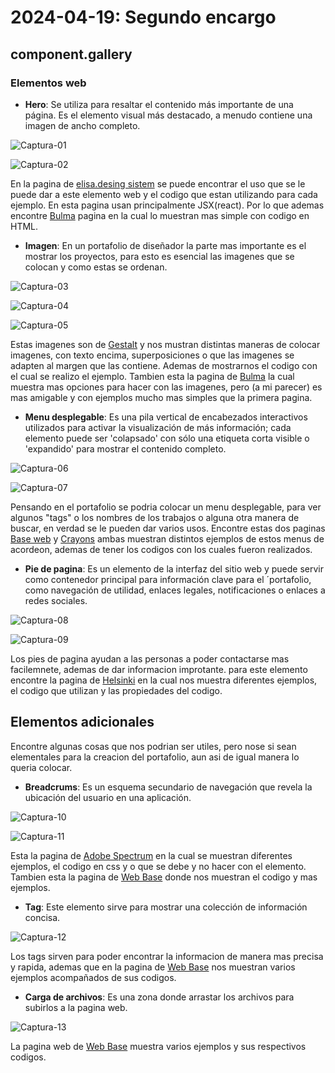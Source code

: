 # **2024-04-19: Segundo encargo**

## **component.gallery**

### Elementos web

- **Hero**: Se utiliza para resaltar el contenido más importante de una página. Es el elemento visual más destacado, a menudo contiene una imagen de ancho completo.

![Captura-01](Captura-01.PNG)

![Captura-02](Captura-02.PNG)

En la pagina de [elisa.desing sistem](https://design.elisa.fi/9b207b2c3/p/2044c3-hero/b/1519c7) se puede encontrar el uso que se le puede dar a este elemento web y el codigo que estan utilizando para cada ejemplo. En esta pagina usan principalmente JSX(react). Por lo que ademas encontre [Bulma](https://bulma.io/documentation/layout/hero/) pagina en la cual lo muestran mas simple con codigo en HTML.

- **Imagen**: En un portafolio de diseñador la parte mas importante es el mostrar los proyectos, para esto es esencial las imagenes que se colocan y como estas se ordenan.

![Captura-03](Captura-03.PNG)

![Captura-04](Captura-04.PNG)

![Captura-05](Captura-05.PNG)

Estas imagenes son de [Gestalt](https://gestalt.pinterest.systems/web/image#Accessibility) y nos mustran distintas maneras de colocar imagenes, con texto encima, superposiciones o que las imagenes se adapten al margen que las contiene. Ademas de mostrarnos el codigo con el cual se realizo el ejemplo. Tambien esta la pagina de [Bulma](https://bulma.io/documentation/elements/image/) la cual muestra mas opciones para hacer con las imagenes, pero (a mi parecer) es mas amigable y con ejemplos mucho mas simples que la primera pagina.

- **Menu desplegable**: Es una pila vertical de encabezados interactivos utilizados para activar la visualización de más información; cada elemento puede ser 'colapsado' con sólo una etiqueta corta visible o 'expandido' para mostrar el contenido completo.

![Captura-06](Captura-06.PNG)

![Captura-07](Captura-07.PNG)

Pensando en el portafolio se podria colocar un menu desplegable, para ver algunos "tags" o los nombres de los trabajos o alguna otra manera de buscar, en verdad se le pueden dar varios usos. Encontre estas dos paginas [Base web](https://baseweb.design/components/accordion/) y [Crayons](https://crayons.freshworks.com/components/core/accordion/#demo) ambas muestran distintos ejemplos de estos menus de acordeon, ademas de tener los codigos con los cuales fueron realizados. 

- **Pie de pagina**: Es un elemento de la interfaz del sitio web y puede servir como contenedor principal para información clave para el ´portafolio, como navegación de utilidad, enlaces legales, notificaciones o enlaces a redes sociales.

![Captura-08](Captura-08.PNG)

![Captura-09](Captura-09.PNG)

Los pies de pagina ayudan a las personas a poder contactarse mas facilemnete, ademas de dar informacion improtante. para este elemento encontre la pagina de [Helsinki](https://hds.hel.fi/components/footer/code/) en la cual nos muestra diferentes ejemplos, el codigo que utilizan y las propiedades del codigo. 

## **Elementos adicionales**

Encontre algunas cosas que nos podrian ser utiles, pero nose si sean elementales para la creacion del portafolio, aun asi de igual manera lo queria colocar. 

- **Breadcrums**: Es un esquema secundario de navegación que revela la ubicación del usuario en una aplicación.

![Captura-10](Captura-10.PNG)

![Captura-11](Captura-11.PNG)

Esta la pagina de [Adobe Spectrum](https://spectrum.adobe.com/page/breadcrumbs/#Overflow) en la cual se muestran diferentes ejemplos, el codigo en css y o que se debe y no hacer con el elemento. Tambien esta la pagina de [Web Base](https://baseweb.design/components/breadcrumbs/) donde nos muestran el codigo y mas ejemplos. 

- **Tag**: Este elemento sirve para mostrar una colección de información concisa.

![Captura-12](Captura-12.PNG)

Los tags sirven para poder encontrar la informacion de manera mas precisa y rapida, ademas que en la pagina de [Web Base](https://baseweb.design/components/tag/) nos muestran varios ejemplos acompañados de sus codigos. 

- **Carga de archivos**: Es una zona donde arrastar los archivos para subirlos a la pagina web.

![Captura-13](Captura-13.PNG)

La pagina web de [Web Base](https://baseweb.design/components/file-uploader/) muestra varios ejemplos y sus respectivos codigos.

